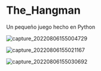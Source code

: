 # The_Hangman
Un pequeño juego hecho en Python

![capture_20220806155004729](https://user-images.githubusercontent.com/79333663/183265780-932605bb-995f-4bb4-9155-a04601d61688.jpg)

![capture_20220806155021167](https://user-images.githubusercontent.com/79333663/183265752-7d2bdd40-143c-4989-97f3-fe93891d28a3.jpg)

![capture_20220806155030692](https://user-images.githubusercontent.com/79333663/183265750-48a53055-b178-4363-b1d6-8ba91a662aeb.jpg)
